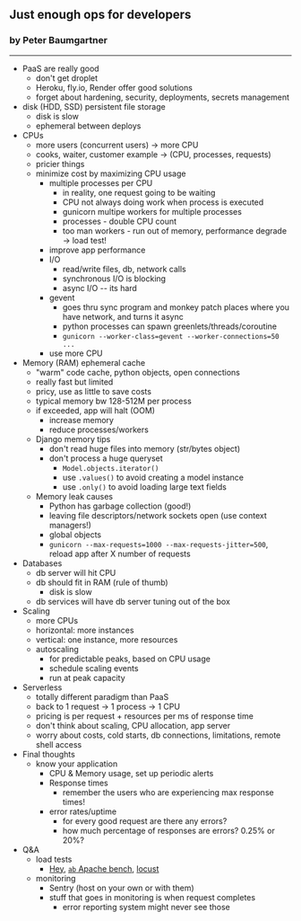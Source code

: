 ## Just enough ops for developers
### by Peter Baumgartner
---

- PaaS are really good
  - don't get droplet
  - Heroku, fly.io, Render offer good solutions
  - forget about hardening, security, deployments, secrets management
- disk (HDD, SSD) persistent file storage
  - disk is slow
  - ephemeral between deploys
- CPUs
  - more users (concurrent users) -> more CPU
  - cooks, waiter, customer example -> (CPU, processes, requests)
  - pricier things
  - minimize cost by maximizing CPU usage
    - multiple processes per CPU
      - in reality, one request going to be waiting
      - CPU not always doing work when process is executed
      - gunicorn multipe workers for multiple processes
      - processes - double CPU count
      - too man workers - run out of memory, performance degrade -> load test!
    - improve app performance
    - I/O
      - read/write files, db, network calls
      - synchronous I/O is blocking
      - async I/O -- its hard
    - gevent
      - goes thru sync program and monkey patch places where you have network, and turns it async
      - python processes can spawn greenlets/threads/coroutine
      - `gunicorn --worker-class=gevent --worker-connections=50 ...`
    - use more CPU
- Memory (RAM) ephemeral cache
  - "warm" code cache, python objects, open connections
  - really fast but limited
  - pricy, use as little to save costs
  - typical memory bw 128-512M per process
  - if exceeded, app will halt (OOM)
    - increase memory
    - reduce processes/workers
  - Django memory tips
    - don't read huge files into memory (str/bytes object)
    - don't process a huge queryset
      - `Model.objects.iterator()`
      - use `.values()` to avoid creating a model instance
      - use `.only()` to avoid loading large text fields
  - Memory leak causes
    - Python has garbage collection (good!)
    - leaving file descriptors/network sockets open (use context managers!)
    - global objects
    - `gunicorn --max-requests=1000 --max-requests-jitter=500`, reload app after X number of requests
- Databases
  - db server will hit CPU
  - db should fit in RAM (rule of thumb)
    - disk is slow
  - db services will have db server tuning out of the box
- Scaling
  - more CPUs
  - horizontal: more instances
  - vertical: one instance, more resources
  - autoscaling
    - for predictable peaks, based on CPU usage
    - schedule scaling events
    - run at peak capacity
- Serverless
  - totally different paradigm than PaaS
  - back to 1 request -> 1 process -> 1 CPU
  - pricing is per request + resources per ms of response time
  - don't think about scaling, CPU allocation, app server
  - worry about costs, cold starts, db connections, limitations, remote shell access
- Final thoughts
  - know your application
    - CPU & Memory usage, set up periodic alerts
    - Response times
      - remember the users who are experiencing max response times!
    - error rates/uptime
      - for every good request are there any errors?
      - how much percentage of responses are errors? 0.25% or 20%?
- Q&A
  - load tests
    - [Hey](https://github.com/rakyll/hey), [`ab` Apache bench](https://httpd.apache.org/docs/2.4/programs/ab.html), [locust](https://locust.io/)
  - monitoring
    - Sentry (host on your own or with them)
    - stuff that goes in monitoring is when request completes
      - error reporting system might never see those
